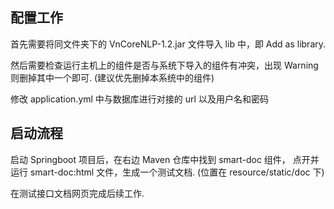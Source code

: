 ## 配置工作
首先需要将同文件夹下的 VnCoreNLP-1.2.jar 文件导入 lib 中，即 Add as library.

然后需要检查运行主机上的组件是否与系统下导入的组件有冲突，出现 Warning 则删掉其中一个即可. (建议优先删掉本系统中的组件)

修改 application.yml 中与数据库进行对接的 url 以及用户名和密码

## 启动流程
启动 Springboot 项目后，在右边 Maven 仓库中找到 smart-doc 组件， 点开并运行 smart-doc:html 文件，生成一个测试文档. (位置在 resource/static/doc 下)

在测试接口文档网页完成后续工作.